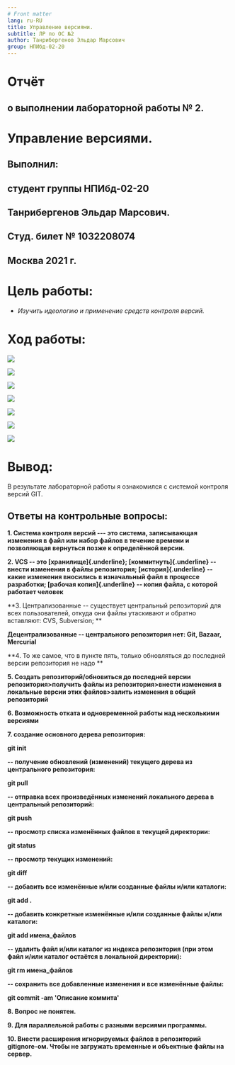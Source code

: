 ```yaml
---
# Front matter
lang: ru-RU
title: Управление версиями.
subtitle: ЛР по ОС №2
author: Танрибергенов Эльдар Марсович
group: НПИбд-02-20
---
```





# **Отчёт**

## **о выполнении лабораторной работы № 2.**



# **Управление версиями.**



## **Выполнил:**

## студент группы НПИбд-02-20

## Танрибергенов Эльдар Марсович.

## Студ. билет № 1032208074

## **Москва 2021 г.**



# **Цель работы:**

-   *Изучить идеологию и применение средств контроля версий.*

# **Ход работы:**

![](https://github.com/emtanribergenov/OS_labs/blob/master/2/screenshots/1.png)

![](https://github.com/emtanribergenov/OS_labs/blob/master/2/screenshots/2.png)

![](https://github.com/emtanribergenov/OS_labs/blob/master/2/screenshots/3.png)

![](https://github.com/emtanribergenov/OS_labs/blob/master/2/screenshots/4.png)

![](https://github.com/emtanribergenov/OS_labs/blob/master/2/screenshots/5.png)

![](https://github.com/emtanribergenov/OS_labs/blob/master/2/screenshots/6.png)

![](https://github.com/emtanribergenov/OS_labs/blob/master/2/screenshots/7.png)



# **Вывод:**

 В результате лабораторной работы я ознакомился с системой контроля
версий GIT.

## **Ответы на контрольные вопросы:**

**1. Система контроля версий --- это система, записывающая изменения в
файл или набор файлов в течение времени и позволяющая вернуться позже к
определённой версии.**

**2. VCS -- это [хранилище]{.underline}; [коммитнуть]{.underline} --
внести изменения в файлы репозитория; [история]{.underline} -- какие
изменения вносились в изначальный файл в процессе разработки; [рабочая
копия]{.underline} -- копия файла, с которой работает человек**

**3. Централизованные -- существует центральный репозиторий для всех
пользователей, откуда они файлы утаскивают и обратно вставляют: CVS,
Subversion; **

**Децентрализованные -- центрального репозитория нет: Git, Bazaar,
Mercurial**

**4. То же самое, что в пункте пять, только обновляться до последней
версии репозитория не надо **

**5. Создать репозиторий/обновиться до последней версии
репозитория\>получить файлы из репозитория\>внести изменения в локальные
версии этих файлов\>залить изменения в общий репозиторий**

**6. Возможность отката и одновременной работы над несколькими
версиями**

**7. создание основного дерева репозитория:**

**git init**

**-- получение обновлений (изменений) текущего дерева из центрального
репозитория:**

**git pull**

**-- отправка всех произведённых изменений локального дерева в
центральный репозиторий:**

**git push**

**-- просмотр списка изменённых файлов в текущей директории:**

**git status**

**-- просмотр текущих изменений:**

**git diff**

**-- добавить все изменённые и/или созданные файлы и/или каталоги:**

**git add .**

**-- добавить конкретные изменённые и/или созданные файлы и/или
каталоги:**

**git add имена\_файлов**

**-- удалить файл и/или каталог из индекса репозитория (при этом файл
и/или каталог остаётся в локальной директории):**

**git rm имена\_файлов**

**-- сохранить все добавленные изменения и все изменённые файлы:**

**git commit -am \'Описание коммита\'**

**8. Вопрос не понятен.**

**9. Для параллельной работы с разными версиями программы.**

**10. Внести расширения игнорируемых файлов в репозиторий gitignore-ом.
Чтобы не загружать временные и объектные файлы на сервер.**
